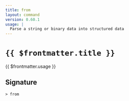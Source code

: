 ```yaml
---
title: from
layout: command
version: 0.60.1
usage: |
  Parse a string or binary data into structured data
---
```


# `{{ $frontmatter.title }}`

<div style='white-space: pre-wrap;'>{{ $frontmatter.usage }}</div>

## Signature

`> from `
